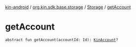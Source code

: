 [kin-android](../../index.md) / [org.kin.sdk.base.storage](../index.md) / [Storage](index.md) / [getAccount](./get-account.md)

# getAccount

`abstract fun getAccount(accountId: Id): `[`KinAccount`](../../org.kin.sdk.base.models/-kin-account/index.md)`?`